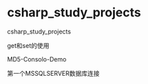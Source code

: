 # csharp_study_projects
csharp_study_projects


get和set的使用



MD5-Consolo-Demo



第一个MSSQLSERVER数据库连接



